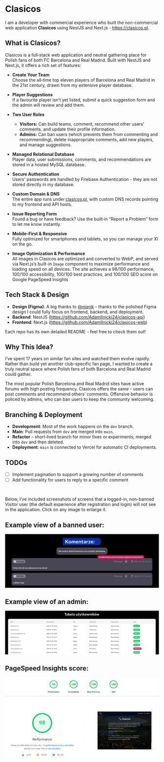 # Clasicos

I am a developer with commercial experience who built the non-commercial web application **Clasicos** using NestJS and Next.js - https://clasicos.pl.

## What is Clasicos?

Clasicos is a full‑stack web application and neutral gathering place for Polish fans of both FC Barcelona and Real Madrid. Built with NestJS and Next.js, it offers a rich set of features:

- **Create Your Team**  
  Choose the all‑time top eleven players of Barcelona and Real Madrid in the 21st century, drawn from my extensive player database.

- **Player Suggestions**  
  If a favourite player isn’t yet listed, submit a quick suggestion form and the admin will review and add them.

- **Two User Roles**  
  - **Visitors:** Can build teams, comment, recommend other users' comments, and update their profile information.  
  - **Admins:** Can ban users (which prevents them from commenting and recommending), delete inappropriate comments, add new players, and manage suggestions.

- **Managed Relational Database**  
  Player data, user submissions, comments, and recommendations are stored in a hosted MySQL database.

- **Secure Authentication**  
  Users' passwords are handled by Firebase Authentication - they are not stored directly in my database.

- **Custom Domain & DNS**  
  The entire app runs under [clasicos.pl](https://clasicos.pl), with custom DNS records pointing to my frontend and API hosts.

- **Issue Reporting Form**  
  Found a bug or have feedback? Use the built‑in “Report a Problem” form to let me know instantly.

- **Mobile‑First & Responsive**  
  Fully optimized for smartphones and tablets, so you can manage your XI on the go.

- **Image Optimization & Performance**  
  All images in Clasicos are optimized and converted to WebP, and served via Next.js’s built-in `Image` component to maximize performance and loading speed on all devices. The site achieves a 98/100 performance, 100/100 accessibility, 100/100 best practices, and 100/100 SEO score on Google PageSpeed     Insights

## Tech Stack & Design

- **Design (Figma)**: A big thanks to [@njqnik](https://github.com/njqnik) - thanks to the polished Figma design I could fully focus on frontend, backend, and deployment.  
- **Backend**: NestJS (https://github.com/AdamIlnicki24/clasicos-api)  
- **Frontend**: Next.js (https://github.com/AdamIlnicki24/clasicos-web)  

Each repo has its own detailed README - feel free to check them out!

## Why This Idea?

I’ve spent 17 years on similar fan sites and watched them evolve rapidly. Rather than build yet another club-specific fan page, I wanted to create a truly neutral space where Polish fans of both Barcelona and Real Madrid could gather.  

The most popular Polish Barcelona and Real Madrid sites have active forums with high posting frequency. Clasicos offers the same - users can post comments and recommend others’ comments. Offensive behavior is policed by admins, who can ban users to keep the community welcoming.

## Branching & Deployment

- **Development**: Most of the work happens on the `dev` branch.
- **Main**: Pull requests from `dev` are merged into `main`.
- **Refactor** – short‑lived branch for minor fixes or experiments; merged into `dev` and then deleted.
- **Deployment**: `main` is connected to Vercel for automatic CI deployments.

## TODOs

- [ ] Implement pagination to support a growing number of comments  
- [ ] Add functionality for users to reply to a specific comment 

<br>

Below, I’ve included screenshots of screens that a logged-in, non-banned Visitor user (the default experience after registration and login) will not see in the application. Click on any image to enlarge it.
  
## Example view of a banned user:

![Example view of a banned user](images/zbanowany-uzytkownik.png)

## Example view of an admin:

![Example view of an admin](images/admin.png)

## PageSpeed Insights score:

![PageSpeed Insights score](images/page-speed-insights.png)